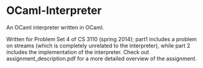 OCaml-Interpreter
=================

An OCaml interpreter written in OCaml.

Written for Problem Set 4 of CS 3110 (spring 2014); part1 includes a problem on 
streams (which is completely unrelated to the interpreter), while part 2 includes the
implementation of the interpreter. Check out assignment_description.pdf for a more 
detailed overview of the assignment.
